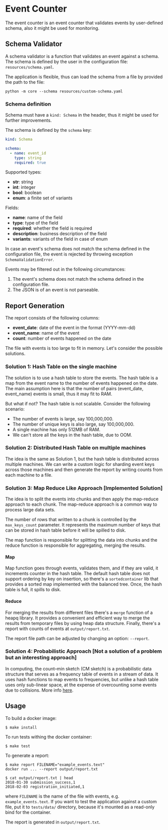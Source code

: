 # Event Counter

The event counter is an event counter that validates events by user-defined schema, also it might be used for monitoring.

## Schema Validator
A schema validator is a function that validates an event against a schema. The schema is defined by the user in the configuration file: `resources/schema.yaml`.

The application is flexible, thus can load the schema from a file by provided the path to the file:
```shell
python -m core --schema resources/custom-schema.yaml
```

### Schema definition
Schema must have a `kind: Schema` in the header, thus it might be used for further improvements.

The schema is defined by the `schema` key:
```yaml
kind: Schema

schema:
  - name: event_id
    type: string
    required: true
```

Supported types:
- **str**: string
- **int**: integer
- **bool**: boolean
- **enum**: a finite set of variants

Fields:
- **name**: name of the field
- **type**: type of the field
- **required**: whether the field is required
- **description**: business description of the field
- **variants**: variants of the field in case of enum

In case an event's schema does not match the schema defined in the configuration file, the event is rejected by throwing exception `SchemaValidationError`.

Events may be filtered out in the following circumstances:
1. The event's schema does not match the schema defined in the configuration file.
2. The JSON is of an event is not parseable.

## Report Generation
The report consists of the following columns:
- **event_date**: date of the event in the format (YYYY-mm-dd)
- **event_name**: name of the event
- **count**: number of events happened on the date

The file with events is too large to fit in memory. Let's consider the possible solutions.

### Solution 1: Hash Table on the single machine
The solution is to use a hash table to store the events. The hash table is a map from the event name to the number of events happened on the date. The main assumption here is that the number of pairs (event_date, event_name) events is small, thus it may fit to RAM.

But what if not? The hash table is not scalable. Consider the following scenario:
- The number of events is large, say 100,000,000.
- The number of unique keys is also large, say 100,000,000.
- A single machine has only 512MB of RAM.
- We can't store all the keys in the hash table, due to OOM.

### Solution 2: Distributed Hash Table on multiple machines
The idea is the same as Solution 1, but the hash table is distributed across multiple machines. We can write a custom logic for sharding event keys across those machines and then generate the report by writing counts from each machine to a file.

### Solution 3: Map Reduce Like Approach [Implemented Solution]
The idea is to split the events into chunks and then apply the map-reduce approach to each chunk. The map-reduce approach is a common way to process large data sets.

The number of rows that written to a chunk is controlled by the `max_keys_count` parameter. It represents the maximum number of keys that can be stored in hash table before it will be spilled to disk.

The map function is responsible for splitting the data into chunks and the reduce function is responsible for aggregating, merging the results.

#### Map
Map function goes through events, validates them, and if they are valid, it increments counter in the hash table. The default hash table does not support ordering by key on insertion, so there's a `sortedcontainer` lib that provides a sorted map implemented with the balanced tree.
Once, the hash table is full, it spills to disk.

#### Reduce
For merging the results from different files there's a `merge` function of a heapq library. It provides a convenient and efficient way to merge the results from temporary files by using heap data structure. Finally, there's a report with counts of events at `output/report.txt`.

The report file path can be adjusted by changing an option: `--report`.

### Solution 4: Probabilistic Approach [Not a solution of a problem but an interesting approach]
In computing, the count–min sketch (CM sketch) is a probabilistic data structure that serves as a frequency table of events in a stream of data. It uses hash functions to map events to frequencies, but unlike a hash table uses only sub-linear space, at the expense of overcounting some events due to collisions. More info [here](https://en.wikipedia.org/wiki/Count–min_sketch).

## Usage

To build a docker image:
```shell
$ make install
```

To run tests withing the docker container:
```shell
$ make test
```

To generate a report:
```shell
$ make report FILENAME="example_events.text"
docker run ... --report output/report.txt

$ cat output/report.txt | head
2018-01-30 submission_success,1
2018-02-03 registration_initiated,1
```
where `FILENAME` is the name of the file with events, e.g. `example_events.text`. If you want to test the application against a custom file, put it to `tests/data/` directory, because it's mounted as a read-only bind for the container.

The report is generated in `output/report.txt`.
